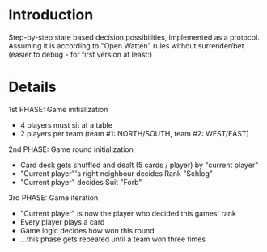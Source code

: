 # Introduction #

Step-by-step state based decision possibilities, implemented as a protocol.
Assuming it is according to "Open Watten" rules without surrender/bet
(easier to debug - for first version at least:)

# Details #

1st PHASE: Game initialization
  * 4 players must sit at a table
  * 2 players per team (team #1: NORTH/SOUTH, team #2: WEST/EAST)

2nd PHASE: Game round initialization
  * Card deck gets shuffled and dealt (5 cards / player) by "current player"
  * "Current player"'s right neighbour decides Rank "Schlog"
  * "Current player" decides Suit "Forb"

3rd PHASE: Game iteration
  * "Current player" is now the player who decided this games' rank
  * Every player plays a card
  * Game logic decides how won this round
  * ...this phase gets repeated until a team won three times